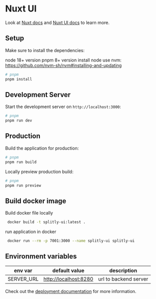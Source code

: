 # Nuxt UI

Look at [Nuxt docs](https://nuxt.com/docs/getting-started/introduction) and [Nuxt UI docs](https://ui.nuxt.com) to learn more.

## Setup

Make sure to install the dependencies:

node 18+ version
pnpm 8+ version
install node use nvm:
https://github.com/nvm-sh/nvm#installing-and-updating


```bash
# pnpm
pnpm install

```

## Development Server

Start the development server on `http://localhost:3000`:

```bash
# pnpm
pnpm run dev
```

## Production

Build the application for production:

```bash
# pnpm
pnpm run build
```

Locally preview production build:

```bash
# pnpm
pnpm run preview
```

## Build docker image

Build docker file locally

```bash
 docker build -t splitly-ui:latest .  
```

run application in docker

```bash
 docker run --rm -p 7001:3000 --name splitly-ui splitly-ui  
 ```

 ## Environment variables

| env var    | default value           | description           |
| ---------- | ----------------------- | --------------------- |
| SERVER_URL | <http://localhost:8280> | url to backend server |


Check out the [deployment documentation](https://nuxt.com/docs/getting-started/deployment) for more information.
